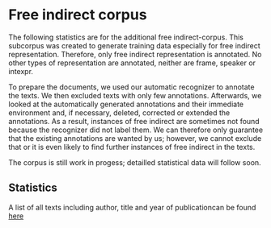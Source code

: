 # Free indirect corpus

The following statistics are for the additional free indirect-corpus. This subcorpus was created to generate training data especially for free indirect representation. Therefore, only free indirect representation is annotated. No other types of representation are annotated, neither are frame, speaker or intexpr.

To prepare the documents, we used our automatic recognizer to annotate the texts. We then excluded texts with only few annotations. Afterwards, we looked at the automatically generated annotations and their immediate environment and, if necessary, deleted, corrected or extended the annotations. As a result, instances of free indirect are sometimes not found because the recognizer did not label them. We can therefore only guarantee that the existing annotations are wanted by us; however, we cannot exclude that or it is even likely to find further instances of free indirect in the texts.

The corpus is still work in progess; detailled statistical data will follow soon.

## Statistics

A list of all texts including author, title and year of publicationcan be found [here]()
